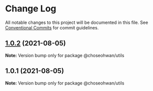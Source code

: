 # Change Log

All notable changes to this project will be documented in this file.
See [Conventional Commits](https://conventionalcommits.org) for commit guidelines.

## [1.0.2](https://github.com/ChoSeoHwan/library/compare/@choseohwan/utils@1.0.1...@choseohwan/utils@1.0.2) (2021-08-05)

**Note:** Version bump only for package @choseohwan/utils





## 1.0.1 (2021-08-05)

**Note:** Version bump only for package @choseohwan/utils
